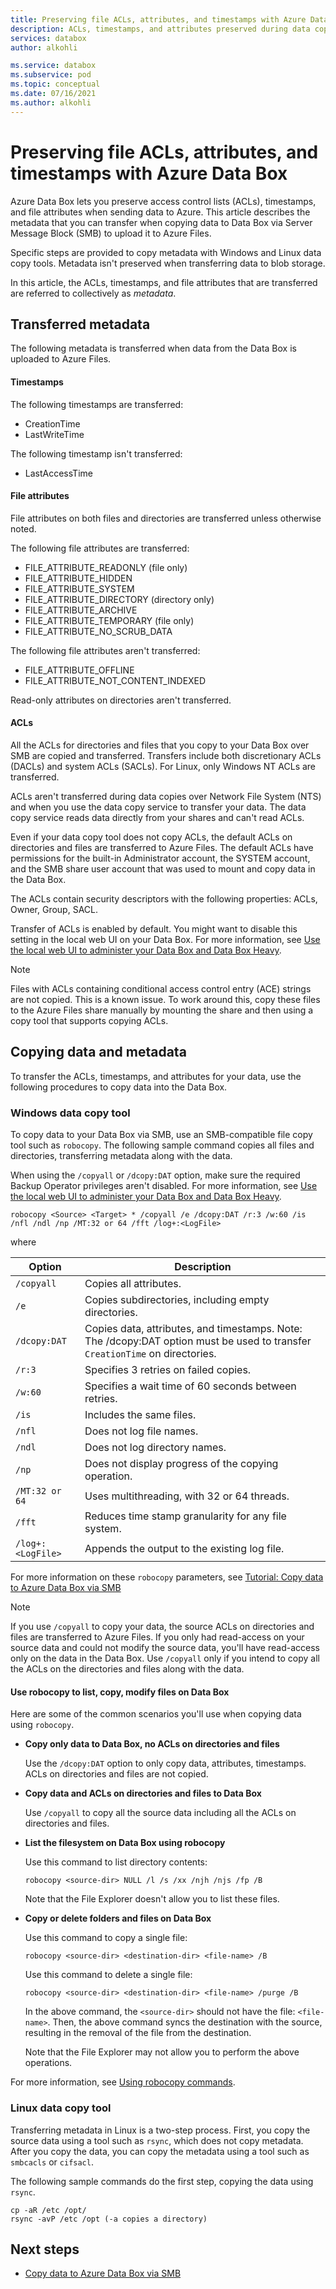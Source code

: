 ```yaml
---
title: Preserving file ACLs, attributes, and timestamps with Azure Data Box 
description: ACLs, timestamps, and attributes preserved during data copy via SMB to Azure Data Box. Copying metadata with Windows and Linux data copy tools.  
services: databox
author: alkohli

ms.service: databox
ms.subservice: pod
ms.topic: conceptual
ms.date: 07/16/2021
ms.author: alkohli
---
```


# Preserving file ACLs, attributes, and timestamps with Azure Data Box

Azure Data Box lets you preserve access control lists (ACLs), timestamps, and file attributes when sending data to Azure. This article describes the metadata that you can transfer when copying data to Data Box via Server Message Block (SMB) to upload it to Azure Files. 

Specific steps are provided to copy metadata with Windows and Linux data copy tools. Metadata isn't preserved when transferring data to blob storage.

In this article, the ACLs, timestamps, and file attributes that are transferred are referred to collectively as *metadata*.

## Transferred metadata

The following metadata is transferred when data from the Data Box is uploaded to Azure Files.

#### Timestamps

The following timestamps are transferred:
- CreationTime
- LastWriteTime

The following timestamp isn't transferred:
- LastAccessTime
  
#### File attributes

File attributes on both files and directories are transferred unless otherwise noted.

The following file attributes are transferred:
- FILE_ATTRIBUTE_READONLY (file only)
- FILE_ATTRIBUTE_HIDDEN
- FILE_ATTRIBUTE_SYSTEM
- FILE_ATTRIBUTE_DIRECTORY (directory only)
- FILE_ATTRIBUTE_ARCHIVE
- FILE_ATTRIBUTE_TEMPORARY (file only)
- FILE_ATTRIBUTE_NO_SCRUB_DATA

The following file attributes aren't transferred:
- FILE_ATTRIBUTE_OFFLINE
- FILE_ATTRIBUTE_NOT_CONTENT_INDEXED
  
Read-only attributes on directories aren't transferred.

#### ACLs

All the ACLs for directories and files that you copy to your Data Box over SMB are copied and transferred. Transfers include both discretionary ACLs (DACLs) and system ACLs (SACLs). For Linux, only Windows NT ACLs are transferred.

ACLs aren't transferred during data copies over Network File System (NTS) and when you use the data copy service to transfer your data. The data copy service reads data directly from your shares and can't read ACLs.

Even if your data copy tool does not copy ACLs, the default ACLs on directories and files are transferred to Azure Files. The default ACLs have permissions for the built-in Administrator account, the SYSTEM account, and the SMB share user account that was used to mount and copy data in the Data Box.

The ACLs contain security descriptors with the following properties: ACLs, Owner, Group, SACL.

Transfer of ACLs is enabled by default. You might want to disable this setting in the local web UI on your Data Box. For more information, see [Use the local web UI to administer your Data Box and Data Box Heavy](./data-box-local-web-ui-admin.md).

> [!NOTE]
> Files with ACLs containing conditional access control entry (ACE) strings are not copied. This is a known issue. To work around this, copy these files to the Azure Files share manually by mounting the share and then using a copy tool that supports copying ACLs.

## Copying data and metadata

To transfer the ACLs, timestamps, and attributes for your data, use the following procedures to copy data into the Data Box. 

### Windows data copy tool

To copy data to your Data Box via SMB, use an SMB-compatible file copy tool such as `robocopy`. The following sample command copies all files and directories, transferring metadata along with the data.

When using the `/copyall` or `/dcopy:DAT` option, make sure the required Backup Operator privileges aren't disabled. For more information, see [Use the local web UI to administer your Data Box and Data Box Heavy](./data-box-local-web-ui-admin.md). 

```console
robocopy <Source> <Target> * /copyall /e /dcopy:DAT /r:3 /w:60 /is /nfl /ndl /np /MT:32 or 64 /fft /log+:<LogFile>
```

where

|Option |Description |
|------------------- | ----- |
|`/copyall` |Copies all attributes.|
|`/e`      |Copies subdirectories, including empty directories.         |
|`/dcopy:DAT`  |Copies data, attributes, and timestamps. Note: The /dcopy:DAT option must be used to transfer `CreationTime` on directories. |
|`/r:3`    |Specifies 3 retries on failed copies.         |
|`/w:60`   |Specifies a wait time of 60 seconds between retries.         |
|`/is`     |Includes the same files.         |
|`/nfl`    |Does not log file names.         |
|`/ndl`    |Does not log directory names.        |
|`/np`     |Does not display progress of the copying operation.         |
|`/MT:32 or 64`  |Uses multithreading, with 32 or 64 threads.           |
|`/fft`    |Reduces time stamp granularity for any file system.        |
|`/log+:<LogFile>`  |Appends the output to the existing log file.|

For more information on these `robocopy` parameters, see [Tutorial: Copy data to Azure Data Box via SMB](./data-box-deploy-copy-data.md)

> [!NOTE]
> If you use `/copyall` to copy your data, the source ACLs on directories and files are transferred to Azure Files. If you only had read-access on your source data and could not modify the source data, you'll have read-access only on the data in the Data Box. Use `/copyall` only if you intend to copy all the ACLs on the directories and files along with the data.

#### Use robocopy to list, copy, modify files on Data Box

Here are some of the common scenarios you'll use when copying data using `robocopy`.

- **Copy only data to Data Box, no ACLs on directories and files**

    Use the `/dcopy:DAT` option to only copy data, attributes, timestamps. ACLs on directories and files are not copied.

- **Copy data and ACLs on directories and files to Data Box**

    Use `/copyall` to copy all the source data including all the ACLs on directories and files.

- **List the filesystem on Data Box using robocopy**

    Use this command to list directory contents:

    `robocopy <source-dir> NULL /l /s /xx /njh /njs /fp /B`

    Note that the File Explorer doesn't allow you to list these files.
    
- **Copy or delete folders and files on Data Box**

    Use this command to copy a single file:

    `robocopy <source-dir> <destination-dir> <file-name> /B`

    Use this command to delete a single file:

    `robocopy <source-dir> <destination-dir> <file-name> /purge /B`

    In the above command, the `<source-dir>` should not have the file: `<file-name>`. Then, the above command syncs the destination with the source, resulting in the removal of the file from the destination.

    Note that the File Explorer may not allow you to perform the above operations.

For more information, see [Using robocopy commands](https://docs.microsoft.com/windows-server/administration/windows-commands/robocopy).

### Linux data copy tool

Transferring metadata in Linux is a two-step process. First, you copy the source data using a tool such as `rsync`, which does not copy metadata. After you copy the data, you can copy the metadata using a tool such as `smbcacls` or `cifsacl`. 

The following sample commands do the first step, copying the data using `rsync`. 

```console
cp -aR /etc /opt/ 
rsync -avP /etc /opt (-a copies a directory)
```

## Next steps

- [Copy data to Azure Data Box via SMB](./data-box-deploy-copy-data.md)